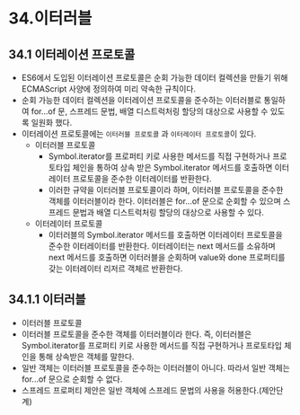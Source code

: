 # 34.이터러블

## 34.1 이터레이션 프로토콜
- ES6에서 도입된 이터레이션 프로토콜은 순회 가능한 데이터 컬렉션을 만들기 위해 ECMAScript 사양에 정의하여 미리 약속한 규칙이다.
- 순회 가능한 데이터 컬렉션을 이터레이션 프로토콜을 준수하는 이터러블로 통일하여 for...of 문, 스프레드 문법, 배열 디스트럭처링 할당의 대상으로 사용할 수 있도록 일원화 했다.
- 이터레이션 프로토콜에는 `이터러블 프로토콜` 과 `이터레이터 프로토콜`이 있다.
  - 이터러블 프로토콜
    - Symbol.iterator를 프로퍼티 키로 사용한 메서드를 직접 구현하거나 프로토타입 체인을 통하여 상속 받은 Symbol.iterator 메서드를 호출하면 이터레이터 프로토콜을 준수한 이터레이터를 반환한다.
    - 이러한 규약을 이터러블 프로토콜이라 하며, 이터러블 프로토콜을 준수한 객체를 이터러블이라 한다. 이터러블은 for...of 문으로 순회할 수 있으며 스프레드 문법과 배열 디스트럭처링 할당의 대상으로 사용할 수 있다.
  - 이터레이터 프로토콜
    - 이터러블의 Symbol.iterator 메서드를 호출하면 이터레이터 프로토콜을 준수한 이터레이터를 반환한다. 이터레이터는 next 메서드를 소유하며 next 메서드를 호출하면 이터러블을 순회하며 value와 done 프로퍼티를 갖는 이터레이터 리저르 객체르 반환한다.

## 34.1.1 이터러블
  - 이터러블 프로토콜
  - 이터러블 프로토콜을 준수한 객체를 이터러블이라 한다. 즉, 이터러블은 Symbol.iterator를 프로퍼티 키로 사용한 메서드를 직접 구현하거나 프로토타입 체인을 통해 상속받은 객체를 말한다.
  - 일반 객체는 이터러블 프로토콜을 준수하는 이터러블이 아니다. 따라서 일반 객체는 for...of 문으로 순회할 수 없다.
  - 스프레드 프로퍼티 제안은 일반 객체에 스프레드 문법의 사용을 허용한다.(제안단계)
  
